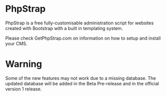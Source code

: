 PhpStrap
========

PhpStrap is a free fully-customisable administration script for websites created with Bootstrap with a built in templating system.

Please check GetPhpStrap.com on information on how to setup and install your CMS.

Warning
========
Some of the new features may not work due to a missing database. The updated database will be added in the Beta Pre-release and in the official version 1 release.
